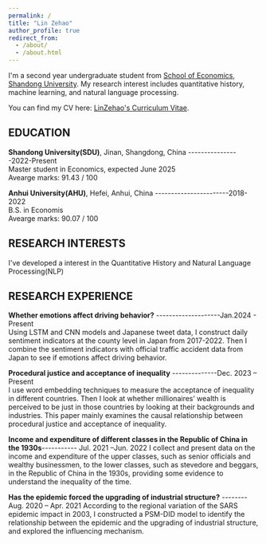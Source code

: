 ```yaml
---
permalink: /
title: "Lin Zehao"
author_profile: true
redirect_from: 
  - /about/
  - /about.html
---
```

I'm a second year undergraduate student from [School of Economics](https://www.econ.sdu.edu.cn/), [Shandong University](https://www.sdu.edu.cn/). My research interest includes quantitative history, machine learning, and natural language processing.

You can find my CV here: [LinZehao's Curriculum Vitae](../assets/curriculum_vitae.pdf).

## EDUCATION

**Shandong University(SDU)**, Jinan, Shangdong, China ----------------2022-Present  
Master student in Economics, expected June 2025  
Avearge marks: 91.43 / 100  

**Anhui University(AHU)**, Hefei, Anhui, China -----------------------2018-2022  
B.S. in Economis  
Avearge marks: 90.07 / 100  

## RESEARCH INTERESTS

I've developed a interest in the Quantitative History and Natural Language Processing(NLP)

## RESEARCH EXPERIENCE
**Whether emotions affect driving behavior?** --------------------Jan.2024 - Present  
Using LSTM and CNN models and Japanese tweet data, I construct daily sentiment indicators at the county level in Japan from 2017-2022. Then I combine the sentiment indicators with official traffic accident data from Japan to see if emotions affect driving behavior.  

**Procedural justice and acceptance of inequality** --------------Dec. 2023 – Present  
I use word embedding techniques to measure the acceptance of inequality in different countries. Then I look at whether millionaires’ wealth is perceived to be just in those countries by looking at their backgrounds and industries. This paper mainly examines the causal relationship between procedural justice and acceptance of inequality.  

**Income and expenditure of different classes in the Republic of China in the 1930s**----------- Jul. 2021 –Jun. 2022
I collect and present data on the income and expenditure of the upper classes, such as senior officials and wealthy businessmen, to the lower classes, such as stevedore and beggars, in the Republic of China in the 1930s, providing some evidence to understand the inequality of the time.  

**Has the epidemic forced the upgrading of industrial structure?** --------Aug. 2020 – Apr. 2021
According to the regional variation of the SARS epidemic impact in 2003, I constructed a PSM-DID model to identify the relationship between the epidemic and the upgrading of industrial structure, and explored the influencing mechanism.
